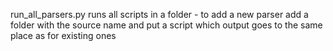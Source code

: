 run_all_parsers.py runs all scripts in a folder - to add a new parser add a folder  with the source name and put a script which output goes  to the same place as for existing ones